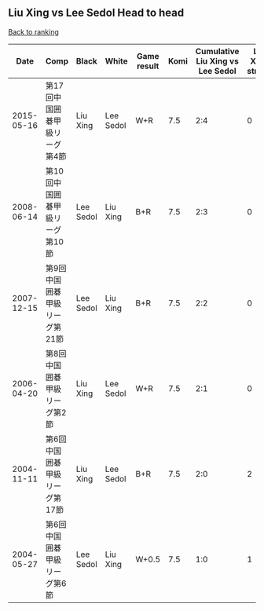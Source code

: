 ## Liu Xing vs Lee Sedol Head to head

[Back to ranking](../../index.md)




| **Date** | **Comp** | **Black** | **White** | **Game result** | **Komi** | **Cumulative Liu Xing vs Lee Sedol** | **Liu Xing streak** | **Lee Sedol streak** | 
| --- | --- | --- | --- | --- | --- | --- | --- | --- |
| 2015-05-16 | 第17回中国囲碁甲級リーグ第4節 | Liu Xing | Lee Sedol | W+R | 7.5 | 2:4 | 0 | 4 | 
| 2008-06-14 | 第10回中国囲碁甲級リーグ第10節 | Lee Sedol | Liu Xing | B+R | 7.5 | 2:3 | 0 | 3 | 
| 2007-12-15 | 第9回中国囲碁甲級リーグ第21節 | Lee Sedol | Liu Xing | B+R | 7.5 | 2:2 | 0 | 2 | 
| 2006-04-20 | 第8回中国囲碁甲級リーグ第2節 | Liu Xing | Lee Sedol | W+R | 7.5 | 2:1 | 0 | 1 | 
| 2004-11-11 | 第6回中国囲碁甲級リーグ第17節 | Liu Xing | Lee Sedol | B+R | 7.5 | 2:0 | 2 | 0 | 
| 2004-05-27 | 第6回中国囲碁甲級リーグ第6節 | Lee Sedol | Liu Xing | W+0.5 | 7.5 | 1:0 | 1 | 0 |




